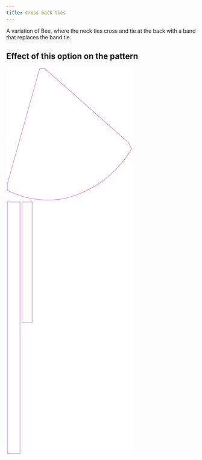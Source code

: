 ```yaml
---
title: Cross back ties
---
```


A variation of Bee, where the neck ties cross and tie at the back with a band that replaces the band tie.


## Effect of this option on the pattern
![This image shows the effect of this option by superimposing several variants that have a different value for this option](bee_crossbackties_sample.svg "Effect of this option on the pattern")